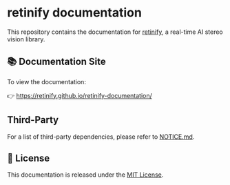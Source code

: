 # retinify documentation

This repository contains the documentation for [retinify](https://github.com/retinify/retinify), a real-time AI stereo vision library.

## 📚 Documentation Site

To view the documentation:

👉 https://retinify.github.io/retinify-documentation/

## Third-Party
For a list of third-party dependencies, please refer to [NOTICE.md](NOTICE.md).

## 🧾 License

This documentation is released under the [MIT License](LICENSE).